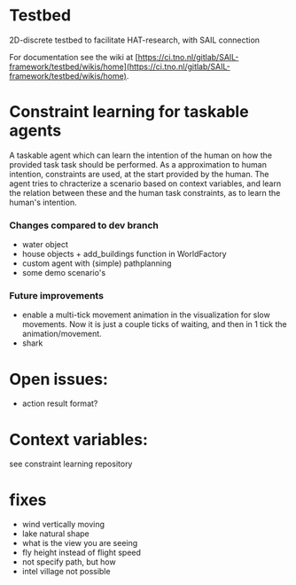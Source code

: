 # Testbed

2D-discrete testbed to facilitate HAT-research, with SAIL connection

For documentation see the wiki at [https://ci.tno.nl/gitlab/SAIL-framework/testbed/wikis/home](https://ci.tno.nl/gitlab/SAIL-framework/testbed/wikis/home).


# Constraint learning for taskable agents
A taskable agent which can learn the intention of the human on how the provided task task should be performed. As a approximation to human intention, constraints are used, at the start provided by the human. The agent tries to chracterize a scenario based on context variables, and learn the relation between these and the human task constraints, as to learn the human's intention.

### Changes compared to dev branch
- water object
- house objects + add_buildings function in WorldFactory
- custom agent with (simple) pathplanning
- some demo scenario's

### Future improvements
- enable a multi-tick movement animation in the visualization for slow movements. Now it is just a couple ticks of waiting, and then in 1 tick the animation/movement.
- shark

# Open issues:
- action result format?


# Context variables:
see constraint learning repository


# fixes
- wind vertically moving
- lake natural shape
- what is the view you are seeing
- fly height instead of flight speed
- not specify path, but how
- intel village not possible 
